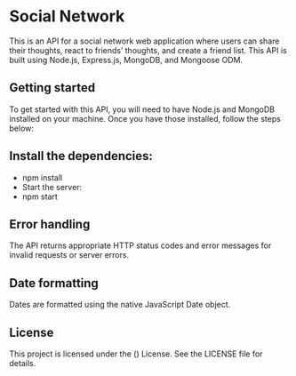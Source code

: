 # Social Network 

This is an API for a social network web application where users can share their thoughts, react to friends’ thoughts, and create a friend list. This API is built using Node.js, Express.js, MongoDB, and Mongoose ODM.

## Getting started
To get started with this API, you will need to have Node.js and MongoDB installed on your machine. Once you have those installed, follow the steps below:

## Install the dependencies:

- npm install
- Start the server:
- npm start

## Error handling
The API returns appropriate HTTP status codes and error messages for invalid requests or server errors.

## Date formatting
Dates are formatted using the native JavaScript Date object.

## License
This project is licensed under the () License. See the LICENSE file for details.